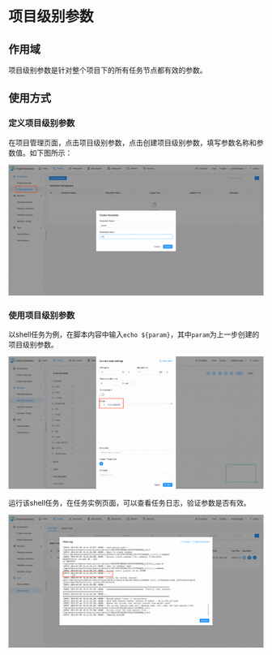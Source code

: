 # 项目级别参数

## 作用域

项目级别参数是针对整个项目下的所有任务节点都有效的参数。

## 使用方式

### 定义项目级别参数

在项目管理页面，点击项目级别参数，点击创建项目级别参数，填写参数名称和参数值。如下图所示：

![project-parameter01](../../../../img/new_ui/dev/parameter/project_parameter01.png)

### 使用项目级别参数

以shell任务为例，在脚本内容中输入`echo ${param}`，其中`param`为上一步创建的项目级别参数。

![project-parameter02](../../../../img/new_ui/dev/parameter/project_parameter02.png)

运行该shell任务，在任务实例页面，可以查看任务日志，验证参数是否有效。

![project-parameter03](../../../../img/new_ui/dev/parameter/project_parameter03.png)
